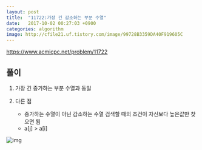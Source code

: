 ```yaml
---
layout: post
title:  "11722:가장 긴 감소하는 부분 수열"
date:   2017-10-02 00:27:03 +0900
categories: algorithm
image: http://cfile21.uf.tistory.com/image/99728B3359DA40F919605C
---
```



<https://www.acmicpc.net/problem/11722>

## 풀이

1. 가장 긴 증가하는 부분 수열과 동일

2. 다른 점
	* 증가하는 수열이 아닌 감소하는 수열
검색할 때의 조건이 자신보다 높은값만 찾으면 됨
	* a[j] > a[i]

![img](http://cfile21.uf.tistory.com/image/99728B3359DA40F919605C)
